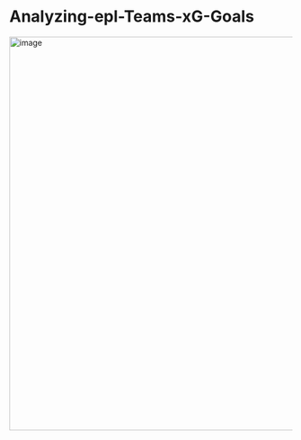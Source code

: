 # Analyzing-epl-Teams-xG-Goals


<img width="700" alt="image" src="https://user-images.githubusercontent.com/107732790/219798015-a7ea1743-f203-4bfa-b98c-3905219a0099.png">
